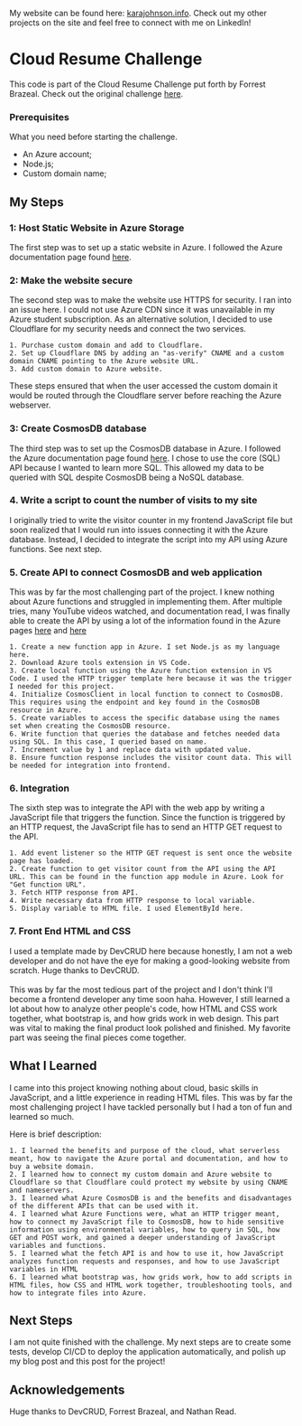 My website can be found here: <a href="https://karajohnson.info/">karajohnson.info</a>. Check out my other projects on the site and feel free to connect with me on LinkedIn!

# Cloud Resume Challenge

This code is part of the Cloud Resume Challenge put forth by Forrest Brazeal. Check out the original challenge <a href="https://cloudresumechallenge.dev/docs/the-challenge/">here</a>.  

### Prerequisites

What you need before starting the challenge.

* An Azure account;
* Node.js;
* Custom domain name;

## My Steps
### 1: Host Static Website in Azure Storage

The first step was to set up a static website in Azure. I followed the Azure documentation page found <a href="https://docs.microsoft.com/en-us/azure/storage/blobs/storage-blob-static-website">here</a>. 

### 2: Make the website secure

The second step was to make the website use HTTPS for security. I ran into an issue here. I could not use Azure CDN since it was unavailable in my Azure student subscription. As an alternative solution, I decided to use Cloudflare for my security needs and connect the two services.

```
1. Purchase custom domain and add to Cloudflare.
2. Set up Cloudflare DNS by adding an "as-verify" CNAME and a custom domain CNAME pointing to the Azure website URL.
3. Add custom domain to Azure website.
```
These steps ensured that when the user accessed the custom domain it would be routed through the Cloudflare server before reaching the Azure webserver.

### 3: Create CosmosDB database

The third step was to set up the CosmosDB database in Azure. I followed the Azure documentation page found <a href="https://docs.microsoft.com/en-us/azure/cosmos-db/sql/create-sql-api-nodejs">here</a>. I chose to use the core (SQL) API because I wanted to learn more SQL. This allowed my data to be queried with SQL despite CosmosDB being a NoSQL database. 

### 4. Write a script to count the number of visits to my site

I originally tried to write the visitor counter in my frontend JavaScript file but soon realized that I would run into issues connecting it with the Azure database. Instead, I decided to integrate the script into my API using Azure functions. See next step.

### 5. Create API to connect CosmosDB and web application

This was by far the most challenging part of the project. I knew nothing about Azure functions and struggled in implementing them. After multiple tries, many YouTube videos watched, and documentation read, I was finally able to create the API by using a lot of the information found in the Azure pages <a href="https://docs.microsoft.com/en-us/azure/cosmos-db/sql/create-sql-api-nodejs">here</a> and <a href="https://docs.microsoft.com/en-us/azure/azure-functions/create-first-function-vs-code-node">here</a>

```
1. Create a new function app in Azure. I set Node.js as my language here.
2. Download Azure tools extension in VS Code.
3. Create local function using the Azure function extension in VS Code. I used the HTTP trigger template here because it was the trigger I needed for this project.
4. Initialize CosmosClient in local function to connect to CosmosDB. This requires using the endpoint and key found in the CosmosDB resource in Azure.
5. Create variables to access the specific database using the names set when creating the CosmosDB resource.
6. Write function that queries the database and fetches needed data using SQL. In this case, I queried based on name.
7. Increment value by 1 and replace data with updated value.
8. Ensure function response includes the visitor count data. This will be needed for integration into frontend.
```

### 6. Integration

The sixth step was to integrate the API with the web app by writing a JavaScript file that triggers the function. Since the function is triggered by an HTTP request, the JavaScript file has to send an HTTP GET request to the API.

```
1. Add event listener so the HTTP GET request is sent once the website page has loaded.
2. Create function to get visitor count from the API using the API URL. This can be found in the function app module in Azure. Look for "Get function URL".
3. Fetch HTTP response from API.
4. Write necessary data from HTTP response to local variable.
5. Display variable to HTML file. I used ElementById here. 
```

### 7. Front End HTML and CSS

I used a template made by DevCRUD here because honestly, I am not a web developer and do not have the eye for making a good-looking website from scratch. Huge thanks to DevCRUD. <br /><br />
This was by far the most tedious part of the project and I don't think I'll become a frontend developer any time soon haha. However, I still learned a lot about how to analyze other people's code, how HTML and CSS work together, what bootstrap is, and how grids work in web design. This part was vital to making the final product look polished and finished. My favorite part was seeing the final pieces come together. 

## What I Learned
I came into this project knowing nothing about cloud, basic skills in JavaScript, and a little experience in reading HTML files. This was by far the most challenging project I have tackled personally but I had a ton of fun and learned so much. 

Here is brief description:
```
1. I learned the benefits and purpose of the cloud, what serverless meant, how to navigate the Azure portal and documentation, and how to buy a website domain.
2. I learned how to connect my custom domain and Azure website to Cloudflare so that Cloudflare could protect my website by using CNAME and nameservers.
3. I learned what Azure CosmosDB is and the benefits and disadvantages of the different APIs that can be used with it.
4. I learned what Azure Functions were, what an HTTP trigger meant, how to connect my JavaScript file to CosmosDB, how to hide sensitive information using environmental variables, how to query in SQL, how GET and POST work, and gained a deeper understanding of JavaScript variables and functions.
5. I learned what the fetch API is and how to use it, how JavaScript analyzes function requests and responses, and how to use JavaScript variables in HTML
6. I learned what bootstrap was, how grids work, how to add scripts in HTML files, how CSS and HTML work together, troubleshooting tools, and how to integrate files into Azure.
```

## Next Steps
I am not quite finished with the challenge. My next steps are to create some tests, develop CI/CD to deploy the application automatically, and polish up my blog post and this post for the project!

## Acknowledgements
Huge thanks to DevCRUD, Forrest Brazeal, and Nathan Read.
